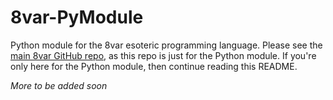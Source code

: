 # 8var-PyModule
Python module for the 8var esoteric programming language. Please see the [main 8var GitHub repo](https://www.github.com/neelusb/8var "8var GitHub Repo"), as this repo is just for the Python module. If you're only here for the Python module, then continue reading this README.

*More to be added soon*
